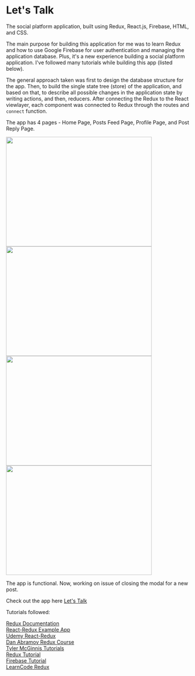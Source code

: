 # Let's Talk

The social platform application, built using Redux, React.js, Firebase, HTML, and CSS. 

The main purpose for building this application for me was to learn Redux and how to use
Google Firebase for user authentication and managing the application database. Plus, it's a new 
experience building a social platform application. I've followed many tutorials while building this app (listed below). 

The general approach taken was first to design the database structure for the app. Then, to build 
the single state tree (store) of the application, and based on that, to describe all possible changes in the application state by
 writing actions, and then, reducers. After connecting the Redux to the React viewlayer, each component was connected to 
  Redux through the routes and `connect` function. 
  
The app has 4 pages - Home Page, Posts Feed Page, Profile Page, and Post Reply Page.  
  
<div>
<img src='https://image.ibb.co/k8GeJ6/Screenshot_2017_10_15_21_01_29.png' width='400px' height='300px' display='inline-block'>
<img src='https://image.ibb.co/dQxarR/Screenshot_2017_10_15_21_01_41.png' width='400px' height='300px' display='inline-block'>
<img src='https://image.ibb.co/mkvjkm/Screenshot_2017_10_15_21_01_50.png' width='400px' height='300px' display='inline-block'>
<img src='https://image.ibb.co/cTyekm/Screenshot_2017_10_15_21_20_13.png' width='400px' height='300px' display='inline-block'>
</div>

The app is functional. Now, working on issue of closing the modal for a new post. <br />

Check out the app here [Let's Talk](https://zarrina-social.firebaseapp.com/) <br />

Tutorials followed:


[Redux Documentation](http://redux.js.org) <br />
[React-Redux Example App](https://getstream.io/blog/cabin-react-redux-example-app-react/) <br />
[Udemy React-Redux](https://www.udemy.com/react-redux/) <br />
[Dan Abramov Redux Course](https://egghead.io/courses/getting-started-with-redux) <br />
[Tyler McGinnis Tutorials](https://www.youtube.com/user/irideabanana) <br />
[Redux Tutorial](https://docs.reduxframework.com/) <br />
[Firebase Tutorial](https://www.youtube.com/watch?v=jzkQXlvpvHU) <br />
[LearnCode Redux](https://www.youtube.com/watch?v=1w-oQ-i1XB8)
